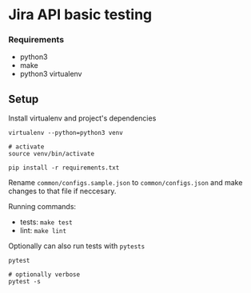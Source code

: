 # Jira API basic testing

### Requirements

- python3
- make
- python3 virtualenv

## Setup

Install virtualenv and project's dependencies

```
virtualenv --python=python3 venv

# activate
source venv/bin/activate

pip install -r requirements.txt
```

Rename `common/configs.sample.json` to `common/configs.json` and make changes to that file if neccesary.

Running commands:

- tests: `make test`
- lint: `make lint`

Optionally can also run tests with `pytests`

```
pytest

# optionally verbose
pytest -s
```
